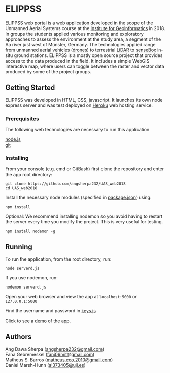 # ELIPPSS

ELIPPSS web portal is a web application developed in the scope of the Unmanned Aerial Systems course at the [Institute for Geoinformatics](https://www.uni-muenster.de/Geoinformatics/en/) in 2018. In groups the students applied various monitoring and exploratory approaches to assess the environment at the study area, a segment of the Aa river just west of Münster, Germany. The technologies applied range from unmanned aerial vehicles ([drones](https://www.microdrones.com/en/)) to terrestrial [LiDAR](https://www.kickstarter.com/projects/scanse/sweep-scanning-lidar) to [senseBox](https://www.sensebox.de/) in-situ ground stations.
ELIPPSS is a mostly open source project that provides access to the data produced in the field. It includes a simple WebGIS interactive map, where users can toggle between the raster and vector data produced by some of the project groups.

## Getting Started

ELIPPSS was developed in HTML, CSS, javascript. It launches its own node express server and was test deployed on [Heroku](https://www.heroku.com/) web hosting service.

### Prerequisites

The following web technologies are necessary to run this application


[node.js](https://nodejs.org/en/)<br/>
[git](https://git-scm.com/downloads)


### Installing

From your console (e.g. cmd or GitBash) first clone the repository and enter the app root directory:

```
git clone https://github.com/angsherpa232/UAS_web2018
cd UAS_web2018
```

Install the necessary node modules (specified in [package.json](https://github.com/angsherpa232/UAS_web2018/blob/master/package.json)) using:

```
npm install
```

Optional: We recommend installing nodemon so you avoid having to restart the server every time you modify the project. This is very useful for testing.

```
npm install nodemon -g
```

## Running

To run the application, from the root directory, run:

```
node serverd.js
```

If you use nodemon, run:

```
nodemon serverd.js
```

Open your web browser and view the app at ```localhost:5000``` or ```127.0.0.1:5000```

Find the username and password in [keys.js](https://github.com/angsherpa232/UAS_web2018/blob/master/config/keys.js)

Click to see a <a href="http://uas2018.herokuapp.com" target="blank">demo</a> of the app.


## Authors

Ang Dawa Sherpa (angsherpa232@gmail.com)<br/>
Fana Gebremeskel (fani06mit@gmail.com)<br/>
Matheus S. Barros (matheus.eco.2010@gmail.com)<br/>
Daniel Marsh-Hunn (al373405@uji.es)
